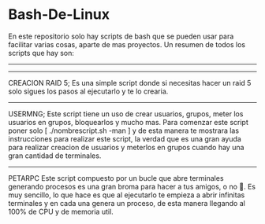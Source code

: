 # Bash-De-Linux
En este repositorio solo hay scripts de bash que se pueden usar para facilitar varias cosas, aparte de mas proyectos.
Un resumen de todos los scripts que hay son:

*****************************************************************************************************************************
*****************************************************************************************************************************
CREACION RAID 5;
Es una simple script donde si necesitas hacer un raid 5 solo sigues los pasos al ejecutarlo y te lo crearia.

*****************************************************************************************************************************
USERMNG;
Este script tiene un uso de crear usuarios, grupos, meter los usuarios en grupos, bloquearlos y mucho mas.
Para comenzar este script poner solo [ ./nombrescript.sh -man ] y de esta manera te mostrara las instrucciones
para realizar este script, la verdad que es una gran ayuda para realizar creacion de usuarios y meterlos en grupos
cuando hay una gran cantidad de terminales.

*****************************************************************************************************************************
PETARPC
Este script compuesto por un bucle que abre terminales generando procesos es una gran broma para hacer a tus amigos, o no 🤣.
Es muy sencillo, lo que hace es que al ejecutarlo te empieza a abrir infinitas terminales y en cada una genera un proceso,
de esta manera llegando al 100% de CPU y de memoria util.
